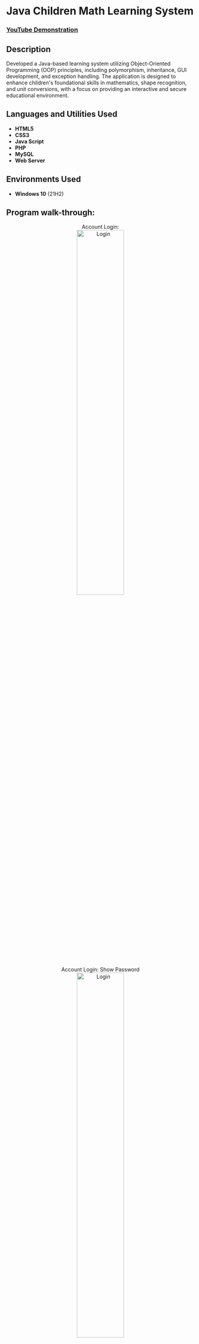 <h1>Java Children Math Learning System</h1>

 ### [YouTube Demonstration](https://youtu.be/7eJexJVCqJo)

<h2>Description</h2>
Developed a Java-based learning system utilizing Object-Oriented Programming (OOP) principles, including polymorphism, inheritance, GUI development, and exception handling. The application is designed to enhance children's foundational skills in mathematics, shape recognition, and unit conversions, with a focus on providing an interactive and secure educational environment.
<br />


<h2>Languages and Utilities Used</h2>

- <b>HTML5</b> 
- <b>CSS3</b>
- <b>Java Script</b>
- <b>PHP</b>
- <b>MySQL</b>
- <b>Web Server</b>

<h2>Environments Used </h2>

- <b>Windows 10</b> (21H2)

<h2>Program walk-through:</h2>

<p align="center">
Account Login: <br/>
<img src="https://i.imgur.com/bdSAFRr.png" height="50%" width="50%" alt="Login"/>
<br />
<br />
Account Login: Show Password  <br/>
<img src="https://i.imgur.com/bS9aqOn.png" height="50%" width="50%" alt="Login"/>
<br />
<br />
Account Login: Reset Password <br/>
<img src="https://i.imgur.com/J8n3Ul6.png" height="50%" width="50%" alt="Login"/>
<br />
<br />
Account Login: Wrong Password <br/>
<img src="https://i.imgur.com/DcE9bo6.png" height="50%" width="50%" alt="Login"/>
<br />
<br />
Main Menu: <br/>
<img src="https://i.imgur.com/27uqqik.png" height="50%" width="50%" alt="Login"/>
<br />
<br />
Simple Math: Addition <br/>
<img src="https://i.imgur.com/2cIUU5J.png" height="50%" width="50%" alt="Login"/>
<br />
<br />
Simple Math: Subtraction <br/>
<img src="https://i.imgur.com/Q1RpyLC.png" height="50%" width="50%" alt="Login"/>
<br />
<br />
Simple Math: Multiplication <br/>
<img src="https://i.imgur.com/r9ETdR3.png" height="50%" width="50%" alt="Login"/>
<br />
<br />
Simple Math: Division <br/>
<img src="https://i.imgur.com/MXst15O.png" height="50%" width="50%" alt="Login"/>
<br />
<br />
Simple Math: Wrong Answer <br/>
<img src="https://i.imgur.com/mkZc6LL.png" height="50%" width="50%" alt="Login"/>
<br />
<br />
Simple Math: Addition Hint <br/>
<img src="https://i.imgur.com/kXG2fKN.png" height="50%" width="50%" alt="Login"/>
<br />
<br />
Simple Math: Multiplication Hint <br/>
<img src="https://i.imgur.com/jjKycTO.png" height="50%" width="50%" alt="Login"/>
<br />
<br />
Simple Math: Subtraction Hint <br/>
<img src="https://i.imgur.com/fTkAxCd.png" height="50%" width="50%" alt="Login"/>
<br />
<br />
Simple Math: Division Hint <br/>
<img src="https://i.imgur.com/P2Um5Sa.png" height="50%" width="50%" alt="Login"/>
<br 
<br />
Shape Questions <br/>
<img src="https://i.imgur.com/rK8Ezww.png" height="50%" width="50%" alt="Login"/>
<br />
<br />
Shape Questions: Correct Answer <br/>
<img src="https://i.imgur.com/IkIIT06.png" height="50%" width="50%" alt="Login"/>
<br />
<br />
Shape Questions: Wrong Answer <br/>
<img src="https://i.imgur.com/laEqjFL.png" height="50%" width="50%" alt="Login"/>
<br />
<br />
Converter: cm to m <br/>
<img src="https://i.imgur.com/fcDR6A0.png" height="50%" width="50%" alt="Login"/>
<br />
<br />
Converter: m to cm <br/>
<img src="https://i.imgur.com/MfQXJzg.png" height="50%" width="50%" alt="Login"/>
<br />
<br />
Converter:  Wrong Format <br/>
<img src="https://i.imgur.com/8A6Xqdl.png" height="50%" width="50%" alt="Login"/>
<br />

</p>

<!--
 ```diff
- text in red
+ text in green
! text in orange
# text in gray
@@ text in purple (and bold)@@
```
--!>
